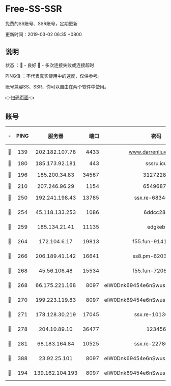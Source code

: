 # Free-SS-SSR

免费的SS账号、SSR账号，定期更新

更新时间：2019-03-02 06:35 +0800

## 说明

状态     ：🙂 - 良好 🙁 - 多次连接失败或连接超时

PING值   ：不代表真实使用中的速度，仅供参考。

账号兼容SS、SSR，你可以自由在两个软件中使用。

👉[扫码页面](https://liesauer.github.io/free-ss-ssr.github.io/)👈

## 账号

|-|PING|服务器|端口|密码|加密方式|区域|
|:----:|:----:|:-----:|-----:|:----:|:----:|:----:|
|🙂|139|202.182.107.78|4433|www.darrenliuwei.com|aes-256-cfb|JP|
|🙂|180|185.173.92.181|443|sssru.icu|rc4-md5|RU|
|🙂|196|185.200.34.83|34567|31272288|aes-256-cfb|US|
|🙂|210|207.246.96.29|1154|65496879|chacha20|US|
|🙂|250|192.241.198.43|13785|ssx.re-68345510|aes-256-cfb|US|
|🙂|254|45.118.133.253|1086|6ddcc286|aes-256-cfb|SG|
|🙂|259|185.134.21.41|11135|edgkeb|aes-256-cfb|GB|
|🙂|264|172.104.6.17|19813|f55.fun-91414761|aes-256-cfb|US|
|🙂|266|206.189.41.142|16641|ss8.pm-62032966|aes-256-cfb|SG|
|🙂|268|45.56.106.48|15534|f55.fun-72089775|aes-256-cfb|US|
|🙂|268|66.175.221.168|8097|eIW0Dnk69454e6nSwuspv9DmS201tQ0D|aes-256-cfb|US|
|🙂|270|199.223.119.83|8097|eIW0Dnk69454e6nSwuspv9DmS201tQ0D|aes-256-cfb|US|
|🙂|271|178.128.30.219|17045|ssx.re-10130614|aes-256-cfb|SG|
|🙂|278|204.10.89.10|36477|123456|aes-256-cfb|US|
|🙂|281|68.183.164.84|10525|ssx.re-22780644|aes-256-cfb|US|
|🙂|388|23.92.25.101|8097|eIW0Dnk69454e6nSwuspv9DmS201tQ0D|aes-256-cfb|US|
|🙂|194|139.162.104.193|8097|eIW0Dnk69454e6nSwuspv9DmS201tQ0D|aes-256-cfb|JP|
